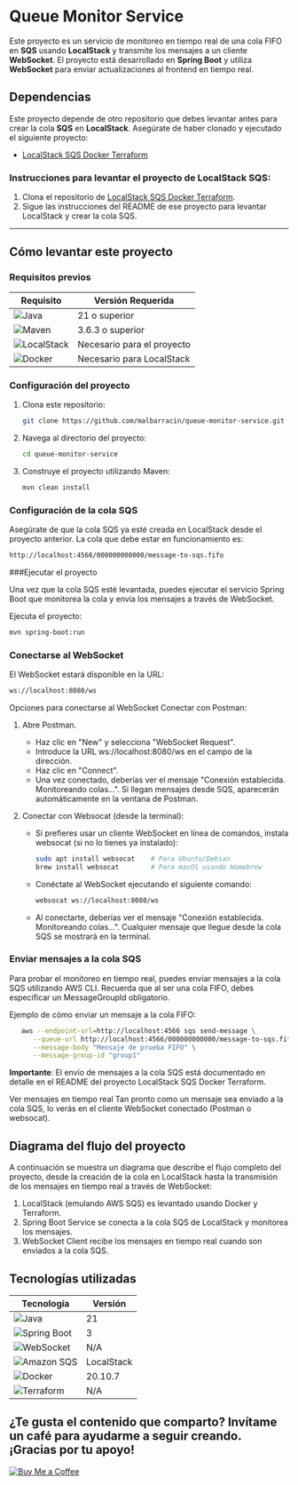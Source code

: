 # Queue Monitor Service

Este proyecto es un servicio de monitoreo en tiempo real de una cola FIFO en **SQS** usando **LocalStack** y transmite los mensajes a un cliente **WebSocket**. El proyecto está desarrollado en **Spring Boot** y utiliza **WebSocket** para enviar actualizaciones al frontend en tiempo real.

## Dependencias

Este proyecto depende de otro repositorio que debes levantar antes para crear la cola **SQS** en **LocalStack**. Asegúrate de haber clonado y ejecutado el siguiente proyecto:

- [LocalStack SQS Docker Terraform](https://github.com/malbarracin/localstack-sqs-docker-terraform)

### Instrucciones para levantar el proyecto de LocalStack SQS:

1. Clona el repositorio de [LocalStack SQS Docker Terraform](https://github.com/malbarracin/localstack-sqs-docker-terraform).
2. Sigue las instrucciones del README de ese proyecto para levantar LocalStack y crear la cola SQS.

---

## Cómo levantar este proyecto

### Requisitos previos

| Requisito              | Versión Requerida         |
|------------------------|---------------------------|
| ![Java](https://img.shields.io/badge/Java-21-blue) | 21 o superior               |
| ![Maven](https://img.shields.io/badge/Maven-3.6.3-red) | 3.6.3 o superior           |
| ![LocalStack](https://img.shields.io/badge/LocalStack-required-purple) | Necesario para el proyecto  |
| ![Docker](https://img.shields.io/badge/Docker-required-lightblue) | Necesario para LocalStack  |
  
### Configuración del proyecto

1. Clona este repositorio:
   ```bash
   git clone https://github.com/malbarracin/queue-monitor-service.git
   ```
2. Navega al directorio del proyecto:
   ```bash
   cd queue-monitor-service
   ```
3. Construye el proyecto utilizando Maven:   
   ```bash
   mvn clean install
   ``` 

### Configuración de la cola SQS

Asegúrate de que la cola SQS ya esté creada en LocalStack desde el proyecto anterior. La cola que debe estar en funcionamiento es:   
```bash
http://localhost:4566/000000000000/message-to-sqs.fifo
```

###Ejecutar el proyecto

Una vez que la cola SQS esté levantada, puedes ejecutar el servicio Spring Boot que monitorea la cola y envía los mensajes a través de WebSocket.

Ejecuta el proyecto:
```bash
mvn spring-boot:run
```

### Conectarse al WebSocket

El WebSocket estará disponible en la URL:
```bash
ws://localhost:8080/ws
```

Opciones para conectarse al WebSocket
Conectar con Postman:

1. Abre Postman.
   - Haz clic en "New" y selecciona "WebSocket Request".
   - Introduce la URL ws://localhost:8080/ws en el campo de la dirección.
   - Haz clic en "Connect".
   - Una vez conectado, deberías ver el mensaje "Conexión establecida. Monitoreando colas...". Si llegan mensajes desde SQS, aparecerán automáticamente en la ventana de Postman.

2. Conectar con Websocat (desde la terminal):

   - Si prefieres usar un cliente WebSocket en línea de comandos, instala websocat (si no lo tienes ya instalado):  
      ```bash
      sudo apt install websocat    # Para Ubuntu/Debian
      brew install websocat        # Para macOS usando Homebrew
      ```
   - Conéctate al WebSocket ejecutando el siguiente comando:
      ```bash
      websocat ws://localhost:8080/ws
      ```
   - Al conectarte, deberías ver el mensaje "Conexión establecida. Monitoreando colas...". Cualquier mensaje que llegue desde la cola SQS se mostrará en la terminal.

### Enviar mensajes a la cola SQS

Para probar el monitoreo en tiempo real, puedes enviar mensajes a la cola SQS utilizando AWS CLI. Recuerda que al ser una cola FIFO, debes especificar un MessageGroupId obligatorio.

Ejemplo de cómo enviar un mensaje a la cola FIFO:
```bash         
   aws --endpoint-url=http://localhost:4566 sqs send-message \
      --queue-url http://localhost:4566/000000000000/message-to-sqs.fifo \
      --message-body "Mensaje de prueba FIFO" \
      --message-group-id "group1"
```

**Importante**: El envío de mensajes a la cola SQS está documentado en detalle en el README del proyecto LocalStack SQS Docker Terraform.

Ver mensajes en tiempo real
Tan pronto como un mensaje sea enviado a la cola SQS, lo verás en el cliente WebSocket conectado (Postman o websocat).


## Diagrama del flujo del proyecto
   A continuación se muestra un diagrama que describe el flujo completo del proyecto, desde la creación de la cola en LocalStack hasta la transmisión de los mensajes en tiempo real a través de WebSocket:

   1. LocalStack (emulando AWS SQS) es levantado usando Docker y Terraform.
   2. Spring Boot Service se conecta a la cola SQS de LocalStack y monitorea los mensajes.
   3. WebSocket Client recibe los mensajes en tiempo real cuando son enviados a la cola SQS.

## Tecnologías utilizadas

| Tecnología             | Versión      |
|------------------------|--------------|
| ![Java](https://img.shields.io/badge/Java-21-blue) | 21           |
| ![Spring Boot](https://img.shields.io/badge/Spring%20Boot-3-green) | 3            |
| ![WebSocket](https://img.shields.io/badge/WebSocket-gray) | N/A          |
| ![Amazon SQS](https://img.shields.io/badge/Amazon%20SQS%20(LocalStack)-purple) | LocalStack  |
| ![Docker](https://img.shields.io/badge/Docker-20.10.7-lightblue) | 20.10.7      |
| ![Terraform](https://img.shields.io/badge/Terraform-orange) | N/A          |s


## ¿Te gusta el contenido que comparto? Invítame un café para ayudarme a seguir creando. ¡Gracias por tu apoyo!
[![Buy Me a Coffee](https://img.shields.io/badge/Buy%20Me%20a%20Coffee-F7DF1E?style=for-the-badge&logo=buy-me-a-coffee&logoColor=black)](https://buymeacoffee.com/malbarracin)    